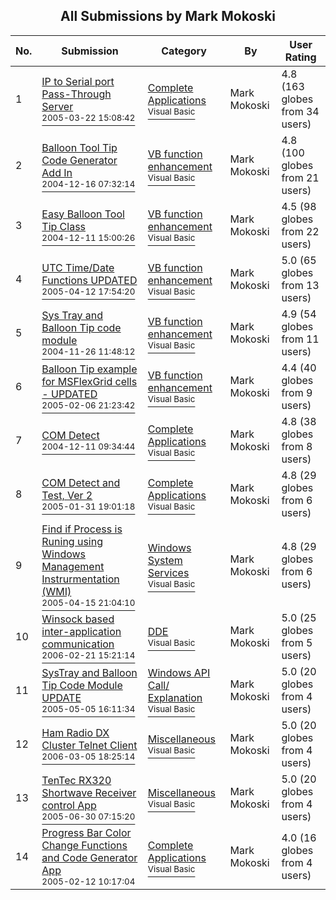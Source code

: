 ﻿<div align="center">

## All Submissions by Mark Mokoski

</div>

No.  | Submission | Category | By   | User Rating
---- | ---------- | -------- | ---- | -----------
1 | [IP to Serial port Pass\-Through Server<br /><sup>2005-03-22 15:08:42</sup>](https://github.com/Planet-Source-Code/mark-mokoski-ip-to-serial-port-pass-through-server__1-43963) | [Complete Applications<br /><sup>Visual Basic</sup>](../ByCategory/complete-applications__1-27.md) | Mark Mokoski | 4.8 (163 globes from 34 users)
2 | [Balloon Tool Tip Code Generator Add In<br /><sup>2004-12-16 07:32:14</sup>](https://github.com/Planet-Source-Code/mark-mokoski-balloon-tool-tip-code-generator-add-in__1-57698) | [VB function enhancement<br /><sup>Visual Basic</sup>](../ByCategory/vb-function-enhancement__1-25.md) | Mark Mokoski | 4.8 (100 globes from 21 users)
3 | [Easy Balloon Tool Tip Class<br /><sup>2004-12-11 15:00:26</sup>](https://github.com/Planet-Source-Code/mark-mokoski-easy-balloon-tool-tip-class__1-57489) | [VB function enhancement<br /><sup>Visual Basic</sup>](../ByCategory/vb-function-enhancement__1-25.md) | Mark Mokoski | 4.5 (98 globes from 22 users)
4 | [UTC Time/Date Functions  UPDATED<br /><sup>2005-04-12 17:54:20</sup>](https://github.com/Planet-Source-Code/mark-mokoski-utc-time-date-functions-updated__1-42098) | [VB function enhancement<br /><sup>Visual Basic</sup>](../ByCategory/vb-function-enhancement__1-25.md) | Mark Mokoski | 5.0 (65 globes from 13 users)
5 | [Sys Tray and Balloon Tip code module<br /><sup>2004-11-26 11:48:12</sup>](https://github.com/Planet-Source-Code/mark-mokoski-sys-tray-and-balloon-tip-code-module__1-57128) | [VB function enhancement<br /><sup>Visual Basic</sup>](../ByCategory/vb-function-enhancement__1-25.md) | Mark Mokoski | 4.9 (54 globes from 11 users)
6 | [Balloon Tip example for MSFlexGrid cells \- UPDATED<br /><sup>2005-02-06 21:23:42</sup>](https://github.com/Planet-Source-Code/mark-mokoski-balloon-tip-example-for-msflexgrid-cells-updated__1-58261) | [VB function enhancement<br /><sup>Visual Basic</sup>](../ByCategory/vb-function-enhancement__1-25.md) | Mark Mokoski | 4.4 (40 globes from 9 users)
7 | [COM Detect<br /><sup>2004-12-11 09:34:44</sup>](https://github.com/Planet-Source-Code/mark-mokoski-com-detect__1-57069) | [Complete Applications<br /><sup>Visual Basic</sup>](../ByCategory/complete-applications__1-27.md) | Mark Mokoski | 4.8 (38 globes from 8 users)
8 | [COM Detect and Test, Ver 2<br /><sup>2005-01-31 19:01:18</sup>](https://github.com/Planet-Source-Code/mark-mokoski-com-detect-and-test-ver-2__1-58555) | [Complete Applications<br /><sup>Visual Basic</sup>](../ByCategory/complete-applications__1-27.md) | Mark Mokoski | 4.8 (29 globes from 6 users)
9 | [Find if Process is Runing using Windows Management Instrurmentation \(WMI\)<br /><sup>2005-04-15 21:04:10</sup>](https://github.com/Planet-Source-Code/mark-mokoski-find-if-process-is-runing-using-windows-management-instrurmentation-wmi__1-60027) | [Windows System Services<br /><sup>Visual Basic</sup>](../ByCategory/windows-system-services__1-35.md) | Mark Mokoski | 4.8 (29 globes from 6 users)
10 | [Winsock based inter\-application communication<br /><sup>2006-02-21 15:21:14</sup>](https://github.com/Planet-Source-Code/mark-mokoski-winsock-based-inter-application-communication__1-64383) | [DDE<br /><sup>Visual Basic</sup>](../ByCategory/dde__1-28.md) | Mark Mokoski | 5.0 (25 globes from 5 users)
11 | [SysTray and Balloon Tip Code Module UPDATE<br /><sup>2005-05-05 16:11:34</sup>](https://github.com/Planet-Source-Code/mark-mokoski-systray-and-balloon-tip-code-module-update__1-60374) | [Windows API Call/ Explanation<br /><sup>Visual Basic</sup>](../ByCategory/windows-api-call-explanation__1-39.md) | Mark Mokoski | 5.0 (20 globes from 4 users)
12 | [Ham Radio DX Cluster Telnet Client<br /><sup>2006-03-05 18:25:14</sup>](https://github.com/Planet-Source-Code/mark-mokoski-ham-radio-dx-cluster-telnet-client__1-61467) | [Miscellaneous<br /><sup>Visual Basic</sup>](../ByCategory/miscellaneous__1-1.md) | Mark Mokoski | 5.0 (20 globes from 4 users)
13 | [TenTec RX320 Shortwave Receiver control App<br /><sup>2005-06-30 07:15:20</sup>](https://github.com/Planet-Source-Code/mark-mokoski-tentec-rx320-shortwave-receiver-control-app__1-61468) | [Miscellaneous<br /><sup>Visual Basic</sup>](../ByCategory/miscellaneous__1-1.md) | Mark Mokoski | 5.0 (20 globes from 4 users)
14 | [Progress Bar Color Change Functions and Code Generator App<br /><sup>2005-02-12 10:17:04</sup>](https://github.com/Planet-Source-Code/mark-mokoski-progress-bar-color-change-functions-and-code-generator-app__1-58591) | [Complete Applications<br /><sup>Visual Basic</sup>](../ByCategory/complete-applications__1-27.md) | Mark Mokoski | 4.0 (16 globes from 4 users)
